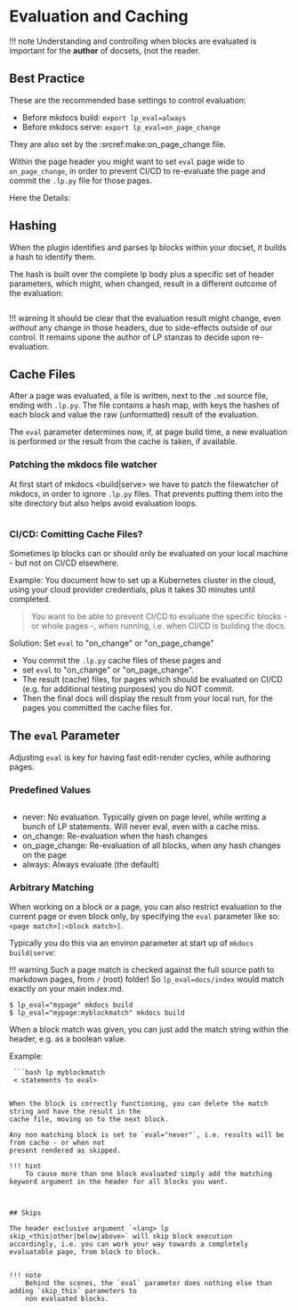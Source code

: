 # Evaluation and Caching

!!! note
    Understanding and controlling when blocks are evaluated is important for the **author** of docsets, (not the reader.

## Best Practice

These are the recommended base settings to control evaluation:

- Before mkdocs build: `export lp_eval=always`
- Before mkdocs serve: `export lp_eval=on_page_change`

They are also set by the :srcref:make:on_page_change file.

Within the page header you might want to set `eval` page wide to `on_page_change`, in order to
prevent CI/CD to re-evaluate the page and commit the `.lp.py` file for those pages.


Here the Details:

## Hashing

When the plugin identifies and parses lp blocks within your docset, it builds a hash to identify
them.

The hash is built over the complete lp body plus a specific set of header parameters, which might,
when changed, result in a different outcome of the evaluation:

```python lp mode=show_src delim=hashed_headers dir=src/lcdoc eval=always
```

!!! warning
    It should be clear that the evaluation result might change, even *without* any change in those
    headers, due to side-effects outside of our control. It remains upone the author of LP stanzas
    to decide upon re-evaluation. 


## Cache Files

After a page was evaluated, a file is written, next to the `.md` source file, ending with `.lp.py`.
The file contains a hash map, with keys the hashes of each block and value the raw (unformatted) result of the evaluation.

The `eval` parameter determines now, if, at page build time, a new evaluation is performed or the
result from the cache is taken, if available.

### Patching the mkdocs file watcher

At first start of mkdocs <build|serve> we have to patch the filewatcher of mkdocs, in order to
ignore `.lp.py` files. That prevents putting them into the site directory but also helps avoid
evaluation loops.

```python lp mode=show_src delim=patching_mkdocs dir=src/lcdoc hide=implementation eval=always

```





### CI/CD: Comitting Cache Files?

Sometimes lp blocks can or should only be evaluated on your local machine - but not on CI/CD elsewhere.

Example: You document how to set up a Kubernetes cluster in the cloud, using your cloud provider
credentials, plus it takes 30 minutes until completed.

> You want to be able to prevent CI/CD to evaluate the specific blocks - or whole pages -, when running, i.e. when CI/CD is building the docs.

Solution: Set `eval` to "on_change" or "on_page_change" 

- You commit the `.lp.py` cache files of these pages and
- set `eval` to "on_change" or "on_page_change".
- The result (cache) files, for pages which should be evaluated on CI/CD (e.g. for additional testing purposes) you do NOT
  commit. 
- Then the final docs will display the result from your local run, for the pages you committed the
  cache files for.



## The `eval` Parameter

Adjusting `eval` is key for having fast edit-render cycles, while authoring pages.

### Predefined Values
```python lp mode=show_src delim=eval_parameter_values dir=src/lcdoc eval=always
```

- never: No evaluation. Typically given on page level, while writing a bunch of LP statements. Will never eval, even with a cache miss.
- on_change: Re-evaluation when the hash changes
- on_page_change: Re-evaluation of all blocks, when *any* hash changes on the page
- always: Always evaluate (the default)

### Arbitrary Matching

When working on a block or a page, you can also restrict evaluation to the current page or even
block only, by specifying the `eval` parameter like so: `<page match>[:<block match>]`.

Typically you do this via an environ parameter at start up of `mkdocs build|serve`:

!!! warning
    Such a page match is checked against the full source path to markdown pages, from `/` (root) folder!
    So `lp_eval=docs/index` would match exactly on your main index.md.

```console
$ lp_eval="mypage" mkdocs build
$ lp_eval="mypage:myblockmatch" mkdocs build
```

When a block match was given, you can just add the match string within the header, e.g. as a
boolean value. 

Example:
```
 ```bash lp myblockmatch
 < statements to eval>
 ```
```

When the block is correctly functioning, you can delete the match string and have the result in the
cache file, moving on to the next block.

Any non matching block is set to `eval="never"`, i.e. results will be from cache - or when not
present rendered as skipped.

!!! hint
    To cause more than one block evaluated simply add the matching keyword argument in the header for all blocks you want.



## Skips

The header exclusive argument `<lang> lp skip_<this|other|below|above>` will skip block execution
accordingly, i.e. you can work your way towards a completely evaluatable page, from block to block. 


!!! note
    Behind the scenes, the `eval` parameter does nothing else than adding `skip_this` parameters to
    non evaluated blocks.








